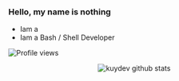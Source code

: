 ### Hello, my name is nothing

- Iam a 
- Iam a Bash / Shell Developer


![Profile views](https://visitor-badge.glitch.me/badge?page_id=kuydev)

<div id="stats" align="center">
  
![kuydev github stats](https://github-readme-stats.vercel.app/api?username=janeclrst&theme=blue-green&show_icons=true)
